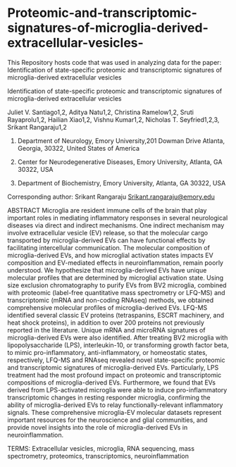 # Proteomic-and-transcriptomic-signatures-of-microglia-derived-extracellular-vesicles-
This Repository hosts code that was used in analyzing data for the paper: Identification of state-specific proteomic and transcriptomic signatures of microglia-derived extracellular vesicles

Identification of state-specific proteomic and transcriptomic signatures of microglia-derived extracellular vesicles 


Juliet V. Santiago1,2, Aditya Natu1,2, Christina Ramelow1,2, Sruti Rayaprolu1,2, Hailian Xiao1,2, Vishnu Kumar1,2, Nicholas T. Seyfried1,2,3, Srikant Rangaraju1,2  

 
1. Department of Neurology, Emory University,201 Dowman Drive Atlanta, Georgia, 30322, United States of America   

2. Center for Neurodegenerative Diseases, Emory University, Atlanta, GA 30322, USA  

3. Department of Biochemistry, Emory University, Atlanta, GA 30322, USA  

 

Corresponding author: Srikant Rangaraju Srikant.rangaraju@emory.edu  

ABSTRACT 
Microglia are resident immune cells of the brain that play important roles in mediating inflammatory responses in several neurological diseases via direct and indirect mechanisms. One indirect mechanism may involve extracellular vesicle (EV) release, so that the molecular cargo transported by microglia-derived EVs can have functional effects by facilitating intercellular communication. The molecular composition of microglia-derived EVs, and how microglial activation states impacts EV composition and EV-mediated effects in neuroinflammation, remain poorly understood. We hypothesize that microglia-derived EVs have unique molecular profiles that are determined by microglial activation state. Using size exclusion chromatography to purify EVs from BV2 microglia, combined with proteomic (label-free quantitative mass spectrometry or LFQ-MS) and transcriptomic (mRNA and non-coding RNAseq) methods, we obtained comprehensive molecular profiles of microglia-derived EVs. LFQ-MS identified several classic EV proteins (tetraspanins, ESCRT machinery, and heat shock proteins), in addition to over 200 proteins not previously reported in the literature. Unique mRNA and microRNA signatures of microglia-derived EVs were also identified. After treating BV2 microglia with lipopolysaccharide (LPS), interleukin-10, or transforming growth factor beta, to mimic pro-inflammatory, anti-inflammatory, or homeostatic states, respectively, LFQ-MS and RNAseq revealed novel state-specific proteomic and transcriptomic signatures of microglia-derived EVs. Particularly, LPS treatment had the most profound impact on proteomic and transcriptomic compositions of microglia-derived EVs. Furthermore, we found that EVs derived from LPS-activated microglia were able to induce pro-inflammatory transcriptomic changes in resting responder microglia, confirming the ability of microglia-derived EVs to relay functionally-relevant inflammatory signals. These comprehensive microglia-EV molecular datasets represent important resources for the neuroscience and glial communities, and provide novel insights into the role of microglia-derived EVs in neuroinflammation.  

TERMS: Extracellular vesicles, microglia, RNA sequencing, mass spectrometry, proteomics, transcriptomics, neuroinflammation 

 

 
